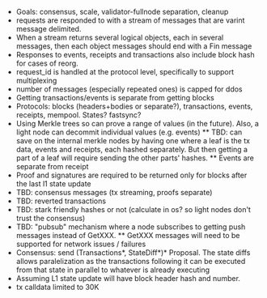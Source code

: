 * Goals: consensus, scale, validator-fullnode separation, cleanup
* requests are responded to with a stream of messages that are varint message delimited.
* When a stream returns several logical objects, each in several messages, then each object messages should end with a Fin message
* Responses to events, receipts and transactions also include block hash for cases of reorg.
* request_id is handled at the protocol level, specifically to support multiplexing
* number of messages (especially repeated ones) is capped for ddos
* Getting transactions/events is separate from getting blocks
* Protocols: blocks (headers+bodies or separate?), transactions, events, receipts, mempool. States? fastsync?
* Using Merkle trees so can prove a range of values (in the future). Also, a light node can decommit individual values (e.g. events)
** TBD: can save on the internal merkle nodes by having one where a leaf is the tx data, events and receipts, each hashed separately. But then getting a part of a leaf will require sending the other parts' hashes.
** Events are separate from receipt
* Proof and signatures are required to be returned only for blocks after the last l1 state update
* TBD: consensus messages (tx streaming, proofs separate)
* TBD: reverted transactions
* TBD: stark friendly hashes or not (calculate in os? so light nodes don't trust the consensus)
* TBD: "pubsub" mechanism where a node subscribes to getting push messages instead of GetXXX.
** GetXXX messages will need to be supported for network issues / failures
* Consensus: send (Transactions*, StateDiff*)* Proposal. The state diffs allows paralelization as the transactions following it can be executed from that state in parallel to whatever is already executing
* Assuming L1 state update will have block header hash and number.
* tx calldata limited to 30K

